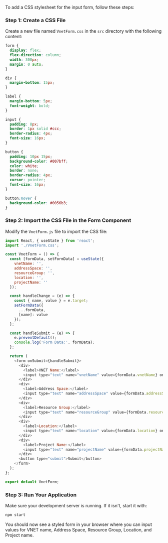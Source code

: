 To add a CSS stylesheet for the input form, follow these steps:

### Step 1: Create a CSS File

Create a new file named `VnetForm.css` in the `src` directory with the following content:

```css
form {
  display: flex;
  flex-direction: column;
  width: 300px;
  margin: 0 auto;
}

div {
  margin-bottom: 15px;
}

label {
  margin-bottom: 5px;
  font-weight: bold;
}

input {
  padding: 8px;
  border: 1px solid #ccc;
  border-radius: 4px;
  font-size: 16px;
}

button {
  padding: 10px 15px;
  background-color: #007bff;
  color: white;
  border: none;
  border-radius: 4px;
  cursor: pointer;
  font-size: 16px;
}

button:hover {
  background-color: #0056b3;
}
```

### Step 2: Import the CSS File in the Form Component

Modify the `VnetForm.js` file to import the CSS file:

```javascript
import React, { useState } from 'react';
import './VnetForm.css';

const VnetForm = () => {
  const [formData, setFormData] = useState({
    vnetName: '',
    addressSpace: '',
    resourceGroup: '',
    location: '',
    projectName: ''
  });

  const handleChange = (e) => {
    const { name, value } = e.target;
    setFormData({
      ...formData,
      [name]: value
    });
  };

  const handleSubmit = (e) => {
    e.preventDefault();
    console.log('Form Data:', formData);
  };

  return (
    <form onSubmit={handleSubmit}>
      <div>
        <label>VNET Name:</label>
        <input type="text" name="vnetName" value={formData.vnetName} onChange={handleChange} />
      </div>
      <div>
        <label>Address Space:</label>
        <input type="text" name="addressSpace" value={formData.addressSpace} onChange={handleChange} />
      </div>
      <div>
        <label>Resource Group:</label>
        <input type="text" name="resourceGroup" value={formData.resourceGroup} onChange={handleChange} />
      </div>
      <div>
        <label>Location:</label>
        <input type="text" name="location" value={formData.location} onChange={handleChange} />
      </div>
      <div>
        <label>Project Name:</label>
        <input type="text" name="projectName" value={formData.projectName} onChange={handleChange} />
      </div>
      <button type="submit">Submit</button>
    </form>
  );
};

export default VnetForm;
```

### Step 3: Run Your Application

Make sure your development server is running. If it isn't, start it with:

```bash
npm start
```

You should now see a styled form in your browser where you can input values for VNET name, Address Space, Resource Group, Location, and Project name.
